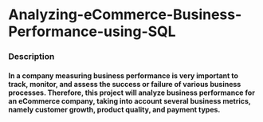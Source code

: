 # Analyzing-eCommerce-Business-Performance-using-SQL

### Description
#### In a company measuring business performance is very important to track, monitor, and assess the success or failure of various business processes. Therefore, this project will analyze business performance for an eCommerce company, taking into account several business metrics, namely customer growth, product quality, and payment types.
